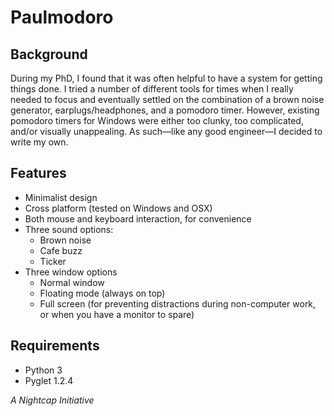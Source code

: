# Paulmodoro

## Background
During my PhD, I found that it was often helpful to have a system for getting things done. I tried a number of different tools for times when I really needed to focus and eventually settled on the combination of a brown noise generator, earplugs/headphones, and a pomodoro timer. However, existing pomodoro timers for Windows were either too clunky, too complicated, and/or visually unappealing. As such—like any good engineer—I decided to write my own.

## Features
- Minimalist design
- Cross platform (tested on Windows and OSX)
- Both mouse and keyboard interaction, for convenience
- Three sound options:
  - Brown noise
  - Cafe buzz
  - Ticker
- Three window options
  - Normal window
  - Floating mode (always on top)
  - Full screen (for preventing distractions during non-computer work, or when you have a monitor to spare)

## Requirements
- Python 3
- Pyglet 1.2.4

_A Nightcap Initiative_
